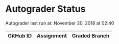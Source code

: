 # Autograder Status
Autograder last run at: November 20, 2018 at 02:40

| GitHub ID | Assignment | Graded Branch |
|-----------|------------|---------------|
